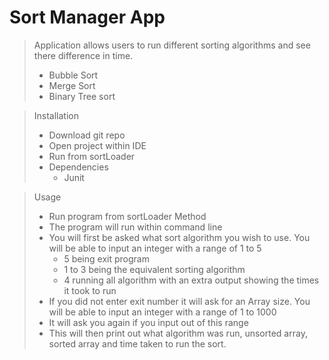 # Sort Manager App
>Application allows users to run different sorting algorithms and see there difference in time.
> - Bubble Sort
> - Merge Sort
> - Binary Tree sort

> Installation
> - Download git repo
> - Open project within IDE
> - Run from sortLoader 
> - Dependencies
>   - Junit


> Usage
> - Run program from sortLoader Method
> - The program will run within command line 
> - You will first be asked what sort algorithm you wish to use. You will be able to input an integer with a range of 1 to 5 
>   - 5 being exit program
>   - 1 to 3 being the equivalent sorting algorithm
>   - 4 running all algorithm with an extra output showing the times it took to run
> - If you did not enter exit number it will ask for an Array size. You will be able to input an integer with a range of 1 to 1000 
> - It will ask you again if you input out of this range
> - This will then print out what algorithm was run, unsorted array, sorted array and time taken to run the sort.



 
